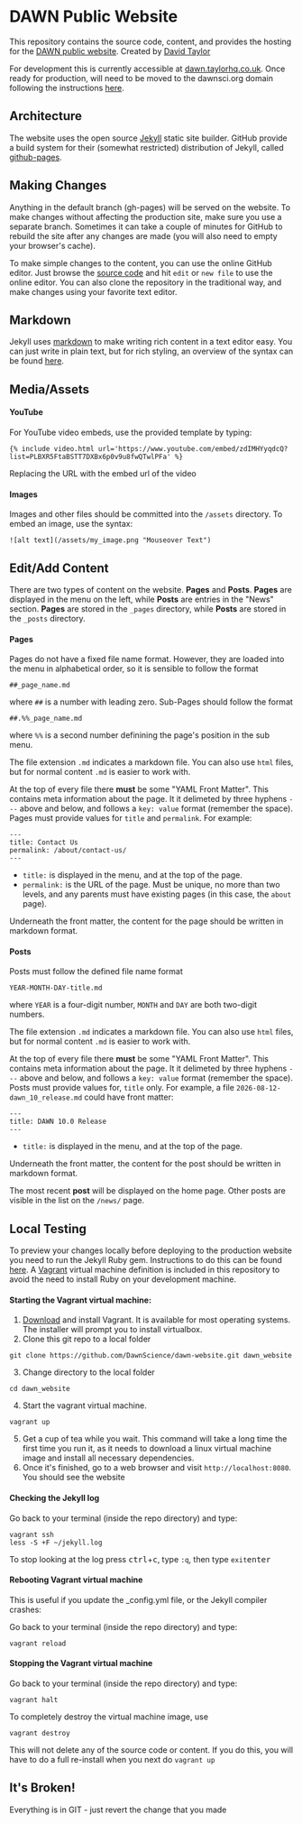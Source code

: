 # DAWN Public Website #
This repository contains the source code, content, and provides the hosting for the [DAWN public website](http://dawnsci.org). Created by [David Taylor](mailto:david@taylorhq.com)

For development this is currently accessible at [dawn.taylorhq.co.uk](http://dawn.taylorhq.co.uk). Once ready for production, will need to be moved to the dawnsci.org domain following the instructions [here](https://help.github.com/articles/using-a-custom-domain-with-github-pages/). 

## Architecture ##
The website uses the open source [Jekyll](https://jekyllrb.com/) static site builder. GitHub provide a build system for their (somewhat restricted) distribution of Jekyll, called [github-pages](https://help.github.com/articles/using-jekyll-as-a-static-site-generator-with-github-pages/).

## Making Changes ##
Anything in the default branch (gh-pages) will be served on the website. To make changes without affecting the production site, make sure you use a separate branch. Sometimes it can take a couple of minutes for GitHub to rebuild the site after any changes are made (you will also need to empty your browser's cache).

To make simple changes to the content, you can use the online GitHub editor. Just browse the [source code](https://github.com/DawnScience/dawn-website) and hit `edit` or `new file` to use the online editor. You can also clone the repository in the traditional way, and make changes using your favorite text editor.

## Markdown ##
Jekyll uses [markdown](https://en.wikipedia.org/wiki/Markdown) to make writing rich content in a text editor easy. You can just write in plain text, but for rich styling, an overview of the syntax can be found [here](https://gist.github.com/jonschlinkert/5854601).

## Media/Assets ##
#### YouTube ####
For YouTube video embeds, use the provided template by typing:
```
{% include video.html url='https://www.youtube.com/embed/zdIMHYyqdcQ?list=PLBXR5FtaBSTT7DXBx6p0v9u8fwQTwlPFa' %}
```
Replacing the URL with the embed url of the video
#### Images ####
Images and other files should be committed into the `/assets` directory. To embed an image, use the syntax:
```
![alt text](/assets/my_image.png "Mouseover Text")
```

## Edit/Add Content ##
There are two types of content on the website. **Pages** and **Posts**. **Pages** are displayed in the menu on the left, while **Posts** are entries in the "News" section. **Pages** are stored in the `_pages` directory, while **Posts** are stored in the `_posts` directory.




#### Pages ###
Pages do not have a fixed file name format. However, they are loaded into the menu in alphabetical order, so it is sensible to follow the format
```
##_page_name.md
```
where `##` is a number with leading zero. Sub-Pages should follow the format
```
##.%%_page_name.md
```
where `%%` is a second number definining the page's position in the sub menu.

The file extension `.md` indicates a markdown file. You can also use `html` files, but for normal content `.md` is easier to work with.

At the top of every file there **must** be some "YAML Front Matter". This contains meta information about the page. It it delimeted by three hyphens `---` above and below, and follows a `key: value` format (remember the space). Pages must provide values for `title` and `permalink`. For example:
```
---
title: Contact Us
permalink: /about/contact-us/
---
```
- `title:` is displayed in the menu, and at the top of the page.
- `permalink:` is the URL of the page. Must be unique, no more than two levels, and any parents must have existing pages (in this case, the `about` page).

Underneath the front matter, the content for the page should be written in markdown format.

#### Posts ###
Posts must follow the defined file name format 
```
YEAR-MONTH-DAY-title.md
```
where `YEAR` is a four-digit number, `MONTH` and `DAY` are both two-digit numbers.

The file extension `.md` indicates a markdown file. You can also use `html` files, but for normal content `.md` is easier to work with.

At the top of every file there **must** be some "YAML Front Matter". This contains meta information about the page. It it delimeted by three hyphens `---` above and below, and follows a `key: value` format (remember the space). Posts must provide values for, `title` only. For example, a file `2026-08-12-dawn_10_release.md` could have front matter:
```
---
title: DAWN 10.0 Release
---
```
- `title:` is displayed in the menu, and at the top of the page.

Underneath the front matter, the content for the post should be written in markdown format.

The most recent **post** will be displayed on the home page. Other posts are visible in the list on the `/news/` page.

## Local Testing ##
To preview your changes locally before deploying to the production website you need to run the Jekyll Ruby gem. Instructions to do this can be found [here](https://help.github.com/articles/setting-up-your-github-pages-site-locally-with-jekyll/). A [Vagrant](https://www.vagrantup.com/) virtual machine definition is included in this repository to avoid the need to install Ruby on your development machine. 

#### Starting the Vagrant virtual machine: ###
1. [Download](https://www.vagrantup.com/downloads.html) and install Vagrant. It is available for most operating systems. The installer will prompt you to install virtualbox.
2. Clone this git repo to a local folder
```
git clone https://github.com/DawnScience/dawn-website.git dawn_website
```
3. Change directory to the local folder
```
cd dawn_website
```
4. Start the vagrant virtual machine. 
``` 
vagrant up
```
5. Get a cup of tea while you wait. This command will take a long time the first time you run it, as it needs to download a linux virtual machine image and install all necessary dependencies. 
6. Once it's finished, go to a web browser and visit `http://localhost:8080`. You should see the website

#### Checking the Jekyll log ###
Go back to your terminal (inside the repo directory) and type:
```
vagrant ssh
less -S +F ~/jekyll.log
```
To stop looking at the log press <kbd>ctrl</kbd>+<kbd>c</kbd>, type `:q`, then type `exit`<kbd>enter</kbd>

#### Rebooting Vagrant virtual machine ###
This is useful if you update the _config.yml file, or the Jekyll compiler crashes:

Go back to your terminal (inside the repo directory) and type:
```
vagrant reload
```
#### Stopping the Vagrant virtual machine ###
Go back to your terminal (inside the repo directory) and type:
```
vagrant halt
```
To completely destroy the virtual machine image, use
```
vagrant destroy
```
This will not delete any of the source code or content. If you do this, you will have to do a full re-install when you next do `vagrant up`
## It's Broken!
Everything is in GIT - just revert the change that you made
